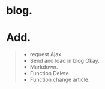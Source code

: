 # blog.

# Add.
>* request Ajax.
>* Send and load in blog Okay.
>* Markdown.
>* Function Delete.
>* Function change article.